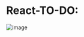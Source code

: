 # React-TO-DO:

![image](https://github.com/ShamRathan/React-TO-DO/assets/93587823/72a3f60b-83a7-4387-94a2-4172120bfb08)
